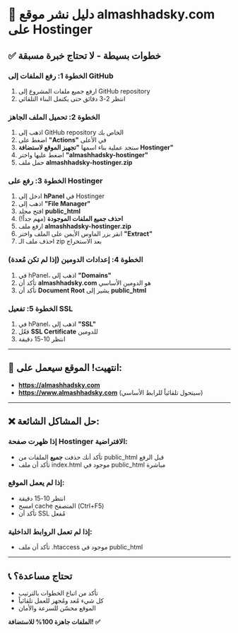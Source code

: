 # 🚀 دليل نشر موقع almashhadsky.com على Hostinger

## ✅ خطوات بسيطة - لا تحتاج خبرة مسبقة

### الخطوة 1: رفع الملفات إلى GitHub
1. ارفع جميع ملفات المشروع إلى GitHub repository
2. انتظر 2-3 دقائق حتى يكتمل البناء التلقائي

### الخطوة 2: تحميل الملف الجاهز
1. اذهب إلى GitHub repository الخاص بك
2. اضغط على **"Actions"** في الأعلى
3. ستجد عملية بناء اسمها **"تجهيز الموقع لاستضافة Hostinger"**
4. اضغط عليها واختر **"almashhadsky-hostinger"**
5. حمل ملف **almashhadsky-hostinger.zip**

### الخطوة 3: رفع على Hostinger
1. ادخل إلى **hPanel** في Hostinger
2. اذهب إلى **"File Manager"**
3. افتح مجلد **public_html**
4. **احذف جميع الملفات الموجودة** (مهم جداً!)
5. ارفع ملف **almashhadsky-hostinger.zip**
6. انقر بزر الماوس الأيمن على الملف واختر **"Extract"**
7. احذف ملف الـ zip بعد الاستخراج

### الخطوة 4: إعدادات الدومين (إذا لم تكن مُعدة)
1. في hPanel، اذهب إلى **"Domains"**
2. تأكد أن **almashhadsky.com** هو الدومين الأساسي
3. تأكد أن **Document Root** يشير إلى **public_html**

### الخطوة 5: تفعيل SSL
1. في hPanel، اذهب إلى **"SSL"**
2. فعّل **SSL Certificate** للدومين
3. انتظر 10-15 دقيقة

---

## 🎉 انتهيت! الموقع سيعمل على:
- **https://almashhadsky.com**
- **https://www.almashhadsky.com** (سيتحول تلقائياً للرابط الأساسي)

---

## ❌ حل المشاكل الشائعة:

### إذا ظهرت صفحة Hostinger الافتراضية:
- تأكد أنك حذفت **جميع** الملفات من public_html قبل الرفع
- تأكد أن ملف index.html موجود في public_html مباشرة

### إذا لم يعمل الموقع:
- انتظر 10-15 دقيقة
- امسح cache المتصفح (Ctrl+F5)
- تأكد أن SSL مُفعل

### إذا لم تعمل الروابط الداخلية:
- تأكد أن ملف .htaccess موجود في public_html

---

## 📞 تحتاج مساعدة؟
- تأكد من اتباع الخطوات بالترتيب
- كل شيء مُعد ومُجهز للعمل تلقائياً
- الموقع محسّن للسرعة والأمان

**الملفات جاهزة 100% للاستضافة! ✅**